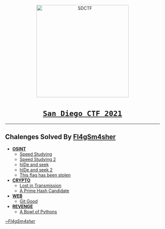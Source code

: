 <p align="center">
  
<img src="https://user-images.githubusercontent.com/77384412/117900242-6b753e00-b2e6-11eb-9475-eb61df4749cd.png" width="300" height="300" alt="SDCTF"/>

</p>

<div align="center">
  
# [`San Diego CTF 2021`](https://sdc.tf/)

</div>

__________________________________

## Chalenges Solved By [Fl4gSm4sher](https://ctftime.org/team/154733)
- [**OSINT**](OSINT/)
  * [Speed Studying](OSINT/Speed%20Studying/)
  * [Speed Studying 2](OSINT/Speed%20Studying%202/)
  * [hIDe and seek](OSINT/hIDe%20and%20seek/)
  * [hIDe and seek 2](OSINT/hIDe%20and%20seek%202/)
  * [This flag has been stolen](OSINT/This%20flag%20has%20been%20stolen/)
- [**CRYPTO**](CRYPTO/)
  * [Lost in Transmission](CRYPTO/Lost%20in%20Transmission/)
  * [A Prime Hash Candidate](CRYPTO/A%20Prime%20Hash%20Candidate/)
- [**WEB**](WEB/)
  * [Git Good](WEB/Git%20Good/)
- [**REVENGE**](REVENGE/)
  * [A Bowl of Pythons](REVENGE/A%20Bowl%20of%20Pythons/)


[_~Fl4gSm4sher_](https://ctftime.org/team/154733)
